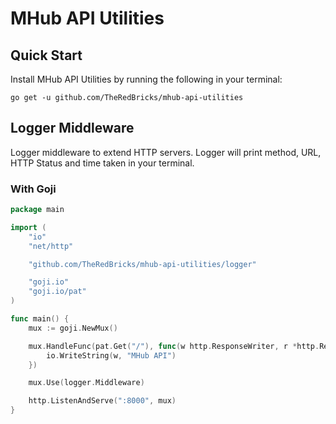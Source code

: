 # MHub API Utilities

## Quick Start
Install MHub API Utilities by running the following in your terminal:
```
go get -u github.com/TheRedBricks/mhub-api-utilities
```

## Logger Middleware
Logger middleware to extend HTTP servers. Logger will print method, URL, HTTP Status and time taken in your terminal.

### With Goji
```go
package main

import (
	"io"
	"net/http"

	"github.com/TheRedBricks/mhub-api-utilities/logger"

	"goji.io"
	"goji.io/pat"
)

func main() {
	mux := goji.NewMux()

	mux.HandleFunc(pat.Get("/"), func(w http.ResponseWriter, r *http.Request) {
		io.WriteString(w, "MHub API")
	})

	mux.Use(logger.Middleware)

	http.ListenAndServe(":8000", mux)
}
```
